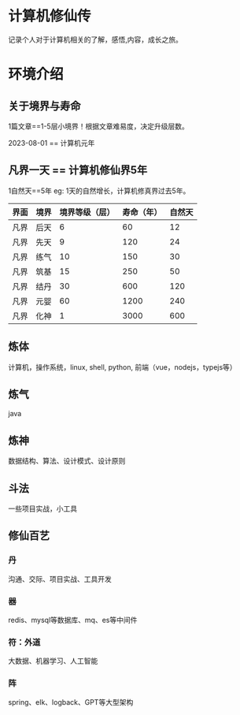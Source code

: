 # 计算机修仙传
记录个人对于计算机相关的了解，感悟,内容，成长之旅。

# 环境介绍
## 关于境界与寿命

1篇文章==1-5层小境界！根据文章难易度，决定升级层数。

2023-08-01 == 计算机元年

## 凡界一天 == 计算机修仙界5年
1自然天==5年
eg: 1天的自然增长，计算机修真界过去5年。

| 界面 | 境界 | 境界等级（层） | 寿命（年）| 自然天 |
| -- | -- | -- | -- | -- |
| 凡界 | 后天| 6 | 60 | 12 |
| 凡界 | 先天| 9 | 120 | 24 |
| 凡界 | 练气| 10 | 150 | 30 |
| 凡界 | 筑基| 15 | 250 | 50 |
| 凡界 | 结丹| 30 | 600 | 120 |
| 凡界 | 元婴| 60 | 1200 | 240 |
| 凡界 | 化神| 1 | 3000 | 600 |


## 炼体

计算机，操作系统，linux, shell, python, 前端（vue，nodejs，typejs等）

## 炼气
java

## 炼神
数据结构、算法、设计模式、设计原则

## 斗法
一些项目实战，小工具

## 修仙百艺
### 丹
沟通、交际、项目实战、工具开发

### 器
redis、mysql等数据库、mq、es等中间件

### 符：外道
大数据、机器学习、人工智能

### 阵
spring、elk、logback、GPT等大型架构